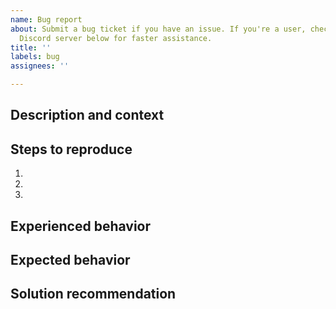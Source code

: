 ```yaml
---
name: Bug report
about: Submit a bug ticket if you have an issue. If you're a user, check out the Wormhole
  Discord server below for faster assistance.
title: ''
labels: bug
assignees: ''

---
```


<!--- Fill out the fields if you're an integrator or contributor. -->

## Description and context
<!--- Provide a detailed description of the problem to expedite the process. -->


## Steps to reproduce
<!--- Describe what happened step by step. -->
<!--- If applicable, provide a link to a live example or include code to reproduce. -->

1.
2.
3.

## Experienced behavior
<!--- Describe what happened after the last step. -->


## Expected behavior
<!--- Describe what was expected to happen instead. -->


## Solution recommendation
<!--- Not mandatory, but feel free to recommend a way fix the issue. -->
